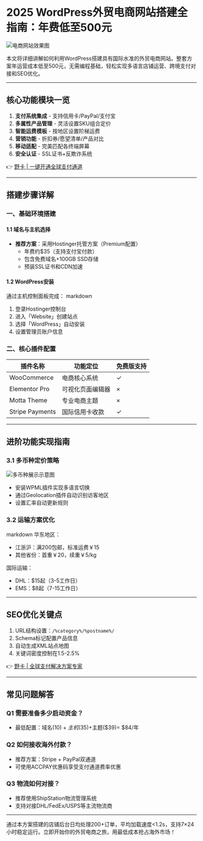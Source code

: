 # 2025 WordPress外贸电商网站搭建全指南：年费低至500元

![电商网站效果图](https://via.placeholder.com/800x400)

本文将详细讲解如何利用WordPress搭建具有国际水准的外贸电商网站。整套方案年运营成本低至500元，无需编程基础，轻松实现多语言店铺运营、跨境支付对接和SEO优化。

---

## 核心功能模块一览
1. **支付系统集成** - 支持信用卡/PayPal/支付宝
2. **多属性产品管理** - 灵活设置SKU组合定价
3. **智能运费模板** - 按地区设置阶梯运费
4. **营销功能** - 折扣券/愿望清单/产品对比
5. **移动适配** - 完美匹配各终端屏幕
6. **安全认证** - SSL证书+反欺诈系统

👉 [野卡 | 一键开通全球支付通道](https://bbtdd.com/yeka)

---

## 搭建步骤详解

### 一、基础环境搭建

#### 1.1 域名与主机选择
- **推荐方案**：采用Hostinger托管方案（Premium配置）
  - 年费约$35（支持支付宝付款）
  - 包含免费域名+100GB SSD存储
  - 预装SSL证书和CDN加速

#### 1.2 WordPress安装
通过主机控制面板完成：
markdown
1. 登录Hostinger控制台
2. 进入「Website」创建站点
3. 选择「WordPress」自动安装
4. 设置管理员账户信息


### 二、核心插件配置

| 插件名称       | 功能定位                | 免费版支持 |
|----------------|-------------------------|------------|
| WooCommerce    | 电商核心系统            | ✓          |
| Elementor Pro  | 可视化页面编辑器        | ×          |
| Motta Theme    | 专业电商主题            | ×          |
| Stripe Payments| 国际信用卡收款          | ✓          |

---

## 进阶功能实现指南

### 3.1 多币种定价策略
![多币种展示示意图](https://via.placeholder.com/400x200)
- 安装WPML插件实现多语言切换
- 通过Geolocation插件自动识别访客地区
- 设置汇率自动更新规则

### 3.2 运输方案优化
markdown
华东地区：
- 江浙沪：满200包邮，标准运费￥15
- 其他省份：首重￥20，续重￥5/kg

国际运输：
- DHL：$15起（3-5工作日）
- EMS：$8起（7-15工作日）


---

## SEO优化关键点
1. URL结构设置：`/%category%/%postname%/`
2. Schema标记配置产品信息
3. 自动生成XML站点地图
4. 关键词密度控制在1.5-2.5%

👉 [野卡 | 全球支付解决方案专家](https://bbtdd.com/yeka)

---

## 常见问题解答

### Q1 需要准备多少启动资金？
- 最低配置：域名($10)+主机($35)+主题($39)= $84/年

### Q2 如何接收海外付款？
- 推荐方案：Stripe + PayPal双通道
- 可使用ACCPAY优惠码享受支付通道费率优惠

### Q3 物流如何对接？
- 推荐使用ShipStation物流管理系统
- 支持对接DHL/FedEx/USPS等主流物流商

---

通过本方案搭建的店铺后台日均处理200+订单，平均加载速度<1.2s，支持7×24小时稳定运行。立即开始你的外贸电商之旅，用最低成本抢占海外市场！